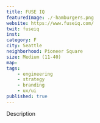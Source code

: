 ```yaml
---
title: FUSE IQ
featuredImage: ./-hamburgers.png
website: https://www.fuseiq.com/
twit: fuseiq
inst: 
category: F
city: Seattle
neighborhood: Pioneer Square
size: Medium (11-40)
map: 
tags:
    - engineering
    - strategy
    - branding
    - ux/ui
published: true
---
```


Description
